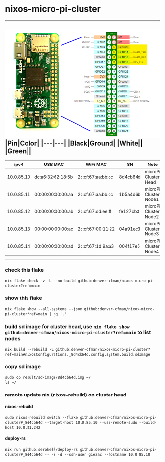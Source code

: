 # nixos-micro-pi-cluster
---

![pinout](./rpi_pinout.png)
|Pin|Color|
|---|---|
|Black|Ground|
|White||
|Green||
---
| ipv4 | USB MAC | WiFi MAC | SN | Note |
| --- | --- | --- | --- | --- |
| 10.0.85.10 | dc:a6:32:62:18:5b | 2c:cf:67:aa:bb:cc | 8d4cb64d | microPi Cluster Head |
| 10.0.85.11 | 00:00:00:00:00:aa | 2c:cf:67:aa:bb:cc | 1b5a4d6b | microPi Cluster Node1 |
| 10.0.85.12 | 00:00:00:00:00:ab | 2c:cf:67:dd:ee:ff | fe127cb3 | microPi Cluster Node2 |
| 10.0.85.13 | 00:00:00:00:00:ac | 2c:cf:67:00:11:22 | 04a91ec3 | microPi Cluster Node3 |
| 10.0.85.14 | 00:00:00:00:00:ad | 2c:cf:67:1d:9a:a3 | 004f17e5 | microPi Cluster Node4 |
---
### check this flake
```
nix flake check -v -L --no-build github:denver-cfman/nixos-micro-pi-cluster?ref=main
```

### show this flake
```
nix flake show --all-systems --json github:denver-cfman/nixos-micro-pi-cluster?ref=main | jq '.'
```

### build sd image for cluster head, use ` nix flake show github:denver-cfman/nixos-micro-pi-cluster?ref=main ` to list nodes
```
nix build --rebuild -L github:denver-cfman/nixos-micro-pi-cluster?ref=main#nixosConfigurations._8d4cb64d.config.system.build.sdImage
```

### copy sd image
```
sudo cp result/sd-image/8d4cb64d.img ~/
ls ~/
```

### remote update nix (nixos-rebuild) on cluster head
#### nixos-rebuild
```
sudo nixos-rebuild switch --flake github:denver-cfman/nixos-micro-pi-cluster#_8d4cb64d --target-host 10.0.85.10 --use-remote-sudo --build-host 10.0.81.242
```
#### deploy-rs
```
nix run github:serokell/deploy-rs github:denver-cfman/nixos-micro-pi-cluster#_8d4cb64d -- -s -d --ssh-user giezac --hostname 10.0.85.10
```
